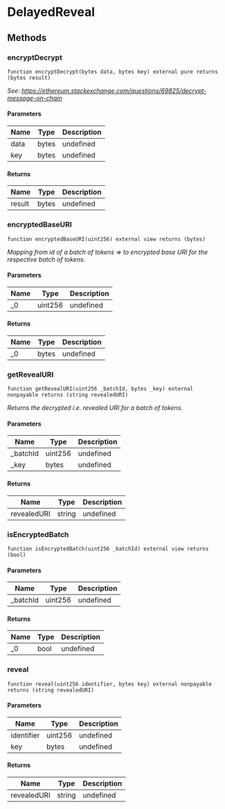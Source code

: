 # DelayedReveal









## Methods

### encryptDecrypt

```solidity
function encryptDecrypt(bytes data, bytes key) external pure returns (bytes result)
```



*See: https://ethereum.stackexchange.com/questions/69825/decrypt-message-on-chain*

#### Parameters

| Name | Type | Description |
|---|---|---|
| data | bytes | undefined
| key | bytes | undefined

#### Returns

| Name | Type | Description |
|---|---|---|
| result | bytes | undefined

### encryptedBaseURI

```solidity
function encryptedBaseURI(uint256) external view returns (bytes)
```



*Mapping from id of a batch of tokens =&gt; to encrypted base URI for the respective batch of tokens.*

#### Parameters

| Name | Type | Description |
|---|---|---|
| _0 | uint256 | undefined

#### Returns

| Name | Type | Description |
|---|---|---|
| _0 | bytes | undefined

### getRevealURI

```solidity
function getRevealURI(uint256 _batchId, bytes _key) external nonpayable returns (string revealedURI)
```



*Returns the decrypted i.e. revealed URI for a batch of tokens.*

#### Parameters

| Name | Type | Description |
|---|---|---|
| _batchId | uint256 | undefined
| _key | bytes | undefined

#### Returns

| Name | Type | Description |
|---|---|---|
| revealedURI | string | undefined

### isEncryptedBatch

```solidity
function isEncryptedBatch(uint256 _batchId) external view returns (bool)
```





#### Parameters

| Name | Type | Description |
|---|---|---|
| _batchId | uint256 | undefined

#### Returns

| Name | Type | Description |
|---|---|---|
| _0 | bool | undefined

### reveal

```solidity
function reveal(uint256 identifier, bytes key) external nonpayable returns (string revealedURI)
```





#### Parameters

| Name | Type | Description |
|---|---|---|
| identifier | uint256 | undefined
| key | bytes | undefined

#### Returns

| Name | Type | Description |
|---|---|---|
| revealedURI | string | undefined




